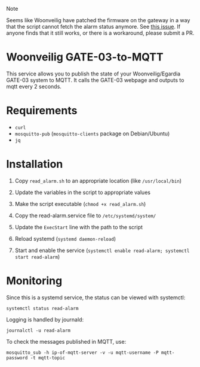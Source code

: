 > [!NOTE]
> Seems like Woonveilig have patched the firmware on the gateway in a way that the script cannot fetch the alarm status anymore. See [this issue](https://github.com/mtak/Woonveilig_GATE-02-to-MQTT/issues/1). If anyone finds that it still works, or there is a workaround, please submit a PR.

# Woonveilig GATE-03-to-MQTT
This service allows you to publish the state of your Woonveilig/Egardia GATE-03 system to MQTT. It calls the GATE-03 webpage and outputs to mqtt every 2 seconds.

# Requirements

 - `curl`
 - `mosquitto-pub` (`mosquitto-clients` package on Debian/Ubuntu)
 - `jq`

# Installation

 1. Copy `read_alarm.sh` to an appropriate location (like `/usr/local/bin`)
 2. Update the variables in the script to appropriate values
 3. Make the script executable (`chmod +x read_alarm.sh`)

 4. Copy the read-alarm.service file to `/etc/systemd/system/`
 5. Update the `ExecStart` line with the path to the script
 6. Reload systemd (`systemd daemon-reload`)
 7. Start and enable the service (`systemctl enable read-alarm; systemctl start read-alarm`)

# Monitoring
Since this is a systemd service, the status can be viewed with systemctl:

    systemctl status read-alarm

Logging is handled by journald:

    journalctl -u read-alarm

To check the messages published in MQTT, use:

    mosquitto_sub -h ip-of-mqtt-server -v -u mqtt-username -P mqtt-password -t mqtt-topic
